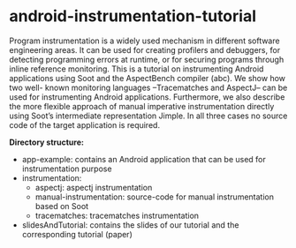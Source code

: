 android-instrumentation-tutorial
================================
Program instrumentation is a widely used mechanism in different software engineering areas. 
It can be used for creating profilers and debuggers, for detecting programming errors at runtime, or for securing programs through inline reference monitoring.
This is a tutorial on instrumenting Android applications using Soot and the AspectBench compiler (abc). We show how two well- known monitoring 
languages –Tracematches and AspectJ– can be used for instrumenting Android applications. Furthermore, we also describe the more flexible approach of manual 
imperative instrumentation directly using Soot’s intermediate representation Jimple. In all three cases no source code of the target application is required.


<b>Directory structure:</b>
- app-example: contains an Android application that can be used for instrumentation purpose
- instrumentation:
	* aspectj: aspectj instrumentation
	* manual-instrumentation: source-code for manual instrumentation based on Soot
	* tracematches: tracematches instrumentation
- slidesAndTutorial: contains the slides of our tutorial and the corresponding tutorial (paper)
